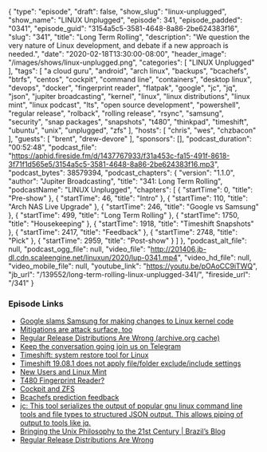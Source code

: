 {
  "type": "episode",
  "draft": false,
  "show_slug": "linux-unplugged",
  "show_name": "LINUX Unplugged",
  "episode": 341,
  "episode_padded": "0341",
  "episode_guid": "3154a5c5-3581-4648-8a86-2be624383f16",
  "slug": "341",
  "title": "Long Term Rolling",
  "description": "We question the very nature of Linux development, and debate if a new approach is needed.",
  "date": "2020-02-18T13:30:00-08:00",
  "header_image": "/images/shows/linux-unplugged.png",
  "categories": [
    "LINUX Unplugged"
  ],
  "tags": [
    "a cloud guru",
    "android",
    "arch linux",
    "backups",
    "bcachefs",
    "btrfs",
    "centos",
    "cockpit",
    "command line",
    "containers",
    "desktop linux",
    "devops",
    "docker",
    "fingerprint reader",
    "flatpak",
    "google",
    "jc",
    "jq",
    "json",
    "jupiter broadcasting",
    "kernel",
    "linux",
    "linux distributions",
    "linux mint",
    "linux podcast",
    "lts",
    "open source development",
    "powershell",
    "regular release",
    "rolback",
    "rolling release",
    "rsync",
    "samsung",
    "security",
    "snap packages",
    "snapshots",
    "t480",
    "thinkpad",
    "timeshift",
    "ubuntu",
    "unix",
    "unplugged",
    "zfs"
  ],
  "hosts": [
    "chris",
    "wes",
    "chzbacon"
  ],
  "guests": [
    "brent",
    "drew-devore"
  ],
  "sponsors": [],
  "podcast_duration": "00:52:48",
  "podcast_file": "https://aphid.fireside.fm/d/1437767933/f31a453c-fa15-491f-8618-3f71f1d565e5/3154a5c5-3581-4648-8a86-2be624383f16.mp3",
  "podcast_bytes": 38579394,
  "podcast_chapters": {
    "version": "1.1.0",
    "author": "Jupiter Broadcasting",
    "title": "341: Long Term Rolling",
    "podcastName": "LINUX Unplugged",
    "chapters": [
      {
        "startTime": 0,
        "title": "Pre-show"
      },
      {
        "startTime": 46,
        "title": "Intro"
      },
      {
        "startTime": 110,
        "title": "Arch NAS Live Upgrade"
      },
      {
        "startTime": 246,
        "title": "Google vs Samsung"
      },
      {
        "startTime": 499,
        "title": "Long Term Rolling"
      },
      {
        "startTime": 1750,
        "title": "Housekeeping"
      },
      {
        "startTime": 1918,
        "title": "Timeshift Snapshots"
      },
      {
        "startTime": 2417,
        "title": "Feedback"
      },
      {
        "startTime": 2748,
        "title": "Pick"
      },
      {
        "startTime": 2959,
        "title": "Post-show"
      }
    ]
  },
  "podcast_alt_file": null,
  "podcast_ogg_file": null,
  "video_file": "http://201406.jb-dl.cdn.scaleengine.net/linuxun/2020/lup-0341.mp4",
  "video_hd_file": null,
  "video_mobile_file": null,
  "youtube_link": "https://youtu.be/pOAoCC9iTWQ",
  "jb_url": "/139552/long-term-rolling-linux-unplugged-341/",
  "fireside_url": "/341"
}


### Episode Links

  * [Google slams Samsung for making changes to Linux kernel code](https://www.sammobile.com/news/google-slams-samsung-making-unnecessary-changes-linux-kernel-code/amp/ "Google slams Samsung for making changes to Linux kernel code")
  * [Mitigations are attack surface, too](https://googleprojectzero.blogspot.com/2020/02/mitigations-are-attack-surface-too.html "Mitigations are attack surface, too")
  * [Regular Release Distributions Are Wrong (archive.org cache)](https://web.archive.org/web/20200211090649/https://rootco.de/2020-02-10-regular-releases-are-wrong/ "Regular Release Distributions Are Wrong \(archive.org cache\)")
  * [Keep the conversation going join us on Telegram](https://jupiterbroadcasting.com/telegram "Keep the conversation going join us on Telegram")
  * [Timeshift: system restore tool for Linux](https://github.com/teejee2008/timeshift/ "Timeshift: system restore tool for Linux")
  * [Timeshift 19.08.1 does not apply file/folder exclude/include settings](https://github.com/teejee2008/timeshift/issues/496#issuecomment-579308450 "Timeshift 19.08.1 does not apply file/folder exclude/include settings")
  * [New Users and Linux Mint](https://slexy.org/view/s2GV1qnitO "New Users and Linux Mint")
  * [T480 Fingerprint Reader?](https://slexy.org/view/s20HU0LQwu "T480 Fingerprint Reader?")
  * [Cockpit and ZFS](https://slexy.org/view/s2JZwIk1tN "Cockpit and ZFS")
  * [Bcachefs prediction feedback](https://slexy.org/view/s208a1F6bD "Bcachefs prediction feedback")
  * [jc: This tool serializes the output of popular gnu linux command line tools and file types to structured JSON output. This allows piping of output to tools like jq.](https://github.com/kellyjonbrazil/jc "jc: This tool serializes the output of popular gnu linux command line tools and file types to structured JSON output. This allows piping of output to tools like jq.")
  * [Bringing the Unix Philosophy to the 21st Century | Brazil’s Blog](https://blog.kellybrazil.com/2019/11/26/bringing-the-unix-philosophy-to-the-21st-century/ "Bringing the Unix Philosophy to the 21st Century | Brazil’s Blog")
  * [Regular Release Distributions Are Wrong](https://rootco.de/2020-02-10-regular-releases-are-wrong/ "Regular Release Distributions Are Wrong")


